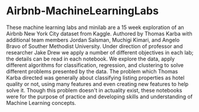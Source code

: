 # Airbnb-MachineLearningLabs

These machine learning labs and minilab are a 15 week exploration of an Airbnb New York City dataset from Kaggle. Authored by Thomas Karba with additional team members Jordan Salsman, Muchigi Kimari, and Angelo Bravo of Souther Methodist University. Under direction of professor and researcher Jake Drew we apply a number of different objectives in each lab; the details can be read in each notebook. We explore the data, apply different algorithms for classification, regression, and clustering to solve different problems presented by the data. The problem which Thomas Karba directed was generally about classifying listing properties as hotel quality or not, using many features and even creating new features to help solve it. Though this problem doesn't in actuality exist, these notebooks were for the purpose of practice and developing skills and understanding of Machine Learning concepts.
